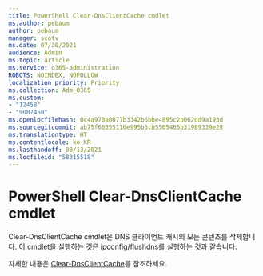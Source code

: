 ```yaml
---
title: PowerShell Clear-DnsClientCache cmdlet
ms.author: pebaum
author: pebaum
manager: scotv
ms.date: 07/30/2021
audience: Admin
ms.topic: article
ms.service: o365-administration
ROBOTS: NOINDEX, NOFOLLOW
localization_priority: Priority
ms.collection: Adm_O365
ms.custom:
- "12458"
- "9007450"
ms.openlocfilehash: 0c4a970a0077b3342b6bbe4895c2b062dd9a193d
ms.sourcegitcommit: ab75f66355116e995b3cb5505465b31989339e28
ms.translationtype: HT
ms.contentlocale: ko-KR
ms.lasthandoff: 08/13/2021
ms.locfileid: "58315518"
---
```

# <a name="powershell-clear-dnsclientcache-cmdlet"></a>PowerShell Clear-DnsClientCache cmdlet

Clear-DnsClientCache cmdlet은 DNS 클라이언트 캐시의 모든 콘텐츠를 삭제합니다. 이 cmdlet을 실행하는 것은 ipconfig/flushdns를 실행하는 것과 같습니다.

자세한 내용은 [Clear-DnsClientCache](https://docs.microsoft.com/powershell/module/dnsclient/clear-dnsclientcache?view=windowsserver2019-ps)를 참조하세요.